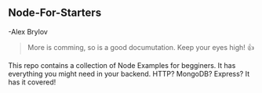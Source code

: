## Node-For-Starters
-Alex Brylov 
>More is comming, so is a good documutation. Keep your eyes high! :+1:

This repo contains a collection of Node Examples for begginers. It has everything you might need in your backend. HTTP? MongoDB? Express? It has it covered!

